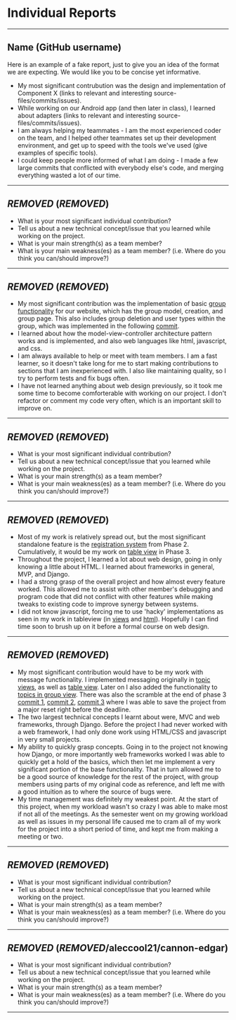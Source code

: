 # Individual Reports

-----

## Name (GitHub username)

Here is an example of a fake report, just to give you an idea of the format we are expecting.
We would like you to be concise yet informative.

 * My most significant contrubution was the design and implementation of Component X (links to relevant and interesting source-files/commits/issues).
 * While working on our Android app (and then later in class), I learned about adapters (links to relevant and interesting source-files/commits/issues).
 * I am always helping my teammates - I am the most experienced coder on the team, and I helped other teammates set up their development environment, and get up to speed with the tools we've used (give examples of specific tools).
 * I could keep people more informed of what I am doing - I made a few large commits that conflicted with everybody else's code, and merging everything wasted a lot of our time.

----

## ***REMOVED*** (***REMOVED***)

 * What is your most significant individual contribution?
 * Tell us about a new technical concept/issue that you learned while working on the project.
 * What is your main strength(s) as a team member?
 * What is your main weakness(es) as a team member? (i.e. Where do you think you can/should improve?)

----

## ***REMOVED*** (***REMOVED***)

 * My most significant contribution was the implementation of basic [group functionality]( https://github.com/csc301-fall2014/Proj-Evening-Team8-repo/commit/4cb91e70930d0c8860c136188c83617cc6c87661) for our website, which has the group model, creation, and group page. This also includes group deletion and user types within the group, which was implemented in the following [commit](https://github.com/csc301-fall2014/Proj-Evening-Team8-repo/commit/2607beb28b77933f3977498d8badb64fb4f8c8d7).
 * I learned about how the model-view-controller architecture pattern works and is implemented, and also web languages like html, javascript, and css.
 * I am always available to help or meet with team members. I am a fast learner, so it doesn't take long for me to start making contributions to sections that I am inexperienced with. I also like maintaining quality, so I try to perform tests and fix bugs often.
 * I have not learned anything about web design previously, so it took me some time to become comforterable with working on our project. I don't refactor or comment my code very often, which is an important skill to improve on.

----

## ***REMOVED*** (***REMOVED***)

 * What is your most significant individual contribution?
 * Tell us about a new technical concept/issue that you learned while working on the project.
 * What is your main strength(s) as a team member?
 * What is your main weakness(es) as a team member? (i.e. Where do you think you can/should improve?)

----

## ***REMOVED*** (***REMOVED***)

 * Most of my work is relatively spread out, but the most significant standalone feature is the [registration system](https://github.com/csc301-fall2014/Proj-Evening-Team8-repo/tree/registration20) from Phase 2. Cumulatively, it would be my work on [table view](https://github.com/csc301-fall2014/Proj-Evening-Team8-repo/tree/tagsintables59) in Phase 3.
 * Throughout the project, I learned a lot about web design, going in only knowing a little about HTML. I learned about frameworks in general, MVP, and Django.
 * I had a strong grasp of the overall project and how almost every feature worked. This allowed me to assist with other member's debugging and program code that did not conflict with other features while making tweaks to existing code to improve synergy between systems.
 * I did not know javascript, forcing me to use 'hacky' implementations as seen in my work in tableview (in [views](https://github.com/csc301-fall2014/Proj-Evening-Team8-repo/blob/tagsintables59/messageboard/mainsite/views.py) and [html](https://github.com/csc301-fall2014/Proj-Evening-Team8-repo/blob/tagsintables59/messageboard/mainsite/templates/tableview.html)). Hopefully I can find time soon to brush up on it before a formal course on web design.

----

## ***REMOVED*** (***REMOVED***)

 * My most significant contribution would have to be my work with message functionality. I implemented messaging originally in [topic views](https://github.com/csc301-fall2014/Proj-Evening-Team8-repo/commits/messagetopic8), as well as [table view](https://github.com/csc301-fall2014/Proj-Evening-Team8-repo/commits/tableviewmessaging55). Later on I also added the functionality to [topics in group view](https://github.com/csc301-fall2014/Proj-Evening-Team8-repo/commits/groupmessagesfix70). There was also the scramble at the end of phase 3 [commit 1](https://github.com/csc301-fall2014/Proj-Evening-Team8-repo/commit/fb71e50ff977583a65c320f46b57c60e73fdebfc), [commit 2](https://github.com/csc301-fall2014/Proj-Evening-Team8-repo/commit/8d1f243e14d5b1019f516806fb2182c422843996), [commit 3](https://github.com/csc301-fall2014/Proj-Evening-Team8-repo/commit/6e6c7ff4f34e4aeb6d1aa1c5d52675d44334af77) where I was able to save the project from a major reset right before the deadline.
 * The two largest technical concepts I learnt about were, MVC and web frameworks, through Django. Before the project I had never worked with a web framework, I had only done work using HTML/CSS and javascript in very small projects.
 * My ability to quickly grasp concepts. Going in to the project not knowing how Django, or more importantly web frameworks worked I was able to quickly get a hold of the basics, which then let me implement a very significant portion of the base functionality. That in turn allowed me to be a good source of knowledge for the rest of the project, with group members using parts of my original code as reference, and left me with a good intuition as to where the source of bugs were.
 * My time management was definitely my weakest point. At the start of this project, when my workload wasn't so crazy I was able to make most if not all of the meetings. As the semester went on my growing workload as well as issues in my personal life caused me to cram all of my work for the project into a short period of time, and kept me from making a meeting or two.

----

## ***REMOVED*** (***REMOVED***)

 * What is your most significant individual contribution?
 * Tell us about a new technical concept/issue that you learned while working on the project.
 * What is your main strength(s) as a team member?
 * What is your main weakness(es) as a team member? (i.e. Where do you think you can/should improve?)

----

## ***REMOVED*** (***REMOVED***/aleccool21/cannon-edgar)

 * What is your most significant individual contribution?
 * Tell us about a new technical concept/issue that you learned while working on the project.
 * What is your main strength(s) as a team member?
 * What is your main weakness(es) as a team member? (i.e. Where do you think you can/should improve?)

----
